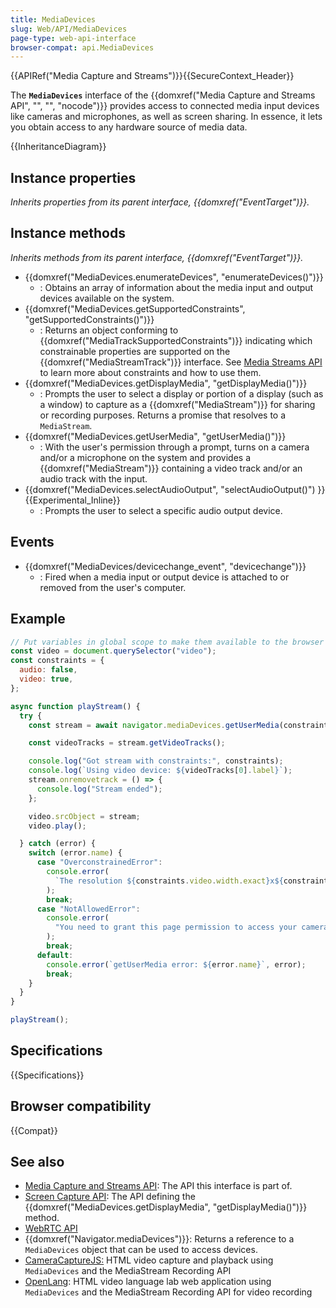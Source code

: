 ```yaml
---
title: MediaDevices
slug: Web/API/MediaDevices
page-type: web-api-interface
browser-compat: api.MediaDevices
---
```


{{APIRef("Media Capture and Streams")}}{{SecureContext_Header}}

The **`MediaDevices`** interface of the {{domxref("Media Capture and Streams API", "", "", "nocode")}} provides access to connected media input devices like cameras and microphones, as well as screen sharing. In essence, it lets you obtain access to any hardware source of media data.

{{InheritanceDiagram}}

## Instance properties

_Inherits properties from its parent interface, {{domxref("EventTarget")}}._

## Instance methods

_Inherits methods from its parent interface, {{domxref("EventTarget")}}._

- {{domxref("MediaDevices.enumerateDevices", "enumerateDevices()")}}
  - : Obtains an array of information about the media input and output devices available on the system.
- {{domxref("MediaDevices.getSupportedConstraints", "getSupportedConstraints()")}}
  - : Returns an object conforming to {{domxref("MediaTrackSupportedConstraints")}} indicating which constrainable properties are supported on the {{domxref("MediaStreamTrack")}} interface. See [Media Streams API](/en-US/docs/Web/API/Media_Capture_and_Streams_API/Constraints) to learn more about constraints and how to use them.
- {{domxref("MediaDevices.getDisplayMedia", "getDisplayMedia()")}}
  - : Prompts the user to select a display or portion of a display (such as a window) to capture as a {{domxref("MediaStream")}} for sharing or recording purposes. Returns a promise that resolves to a `MediaStream`.
- {{domxref("MediaDevices.getUserMedia", "getUserMedia()")}}
  - : With the user's permission through a prompt, turns on a camera and/or a microphone on the system and provides a {{domxref("MediaStream")}} containing a video track and/or an audio track with the input.
- {{domxref("MediaDevices.selectAudioOutput", "selectAudioOutput()") }} {{Experimental_Inline}}
  - : Prompts the user to select a specific audio output device.

## Events

- {{domxref("MediaDevices/devicechange_event", "devicechange")}}
  - : Fired when a media input or output device is attached to or removed from the user's computer.

## Example

```js
// Put variables in global scope to make them available to the browser console.
const video = document.querySelector("video");
const constraints = {
  audio: false,
  video: true,
};

async function playStream() {
  try {
    const stream = await navigator.mediaDevices.getUserMedia(constraints);

    const videoTracks = stream.getVideoTracks();

    console.log("Got stream with constraints:", constraints);
    console.log(`Using video device: ${videoTracks[0].label}`);
    stream.onremovetrack = () => {
      console.log("Stream ended");
    };

    video.srcObject = stream;
    video.play();

  } catch (error) {
    switch (error.name) {
      case "OverconstrainedError":
        console.error(
          `The resolution ${constraints.video.width.exact}x${constraints.video.height.exact} px is not supported by your device.`,
        );
        break;
      case "NotAllowedError":
        console.error(
          "You need to grant this page permission to access your camera and microphone.",
        );
        break;
      default:
        console.error(`getUserMedia error: ${error.name}`, error);
        break;
    }
  }
}

playStream();
```

## Specifications

{{Specifications}}

## Browser compatibility

{{Compat}}

## See also

- [Media Capture and Streams API](/en-US/docs/Web/API/Media_Capture_and_Streams_API): The API this interface is part of.
- [Screen Capture API](/en-US/docs/Web/API/Screen_Capture_API): The API defining the {{domxref("MediaDevices.getDisplayMedia", "getDisplayMedia()")}} method.
- [WebRTC API](/en-US/docs/Web/API/WebRTC_API)
- {{domxref("Navigator.mediaDevices")}}: Returns a reference to a `MediaDevices` object that can be used to access devices.
- [CameraCaptureJS:](https://github.com/chrisjohndigital/CameraCaptureJS) HTML video capture and playback using `MediaDevices` and the MediaStream Recording API
- [OpenLang](https://github.com/chrisjohndigital/OpenLang): HTML video language lab web application using `MediaDevices` and the MediaStream Recording API for video recording
